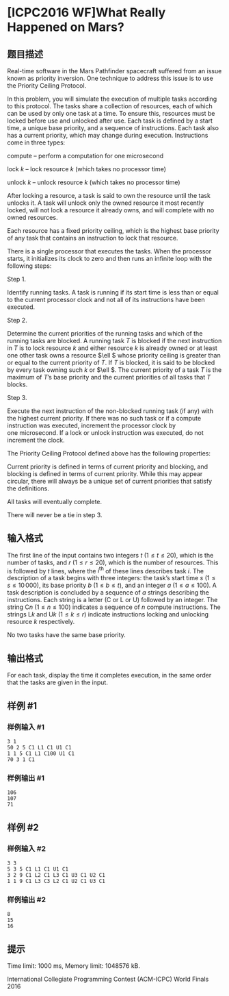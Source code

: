 # [ICPC2016 WF]What Really Happened on Mars?

## 题目描述

Real-time software in the Mars Pathfinder spacecraft suffered from an issue known as priority inversion. One technique to address this issue is to use the Priority Ceiling Protocol.

In this problem, you will simulate the execution of multiple tasks according to this protocol. The tasks share a collection of resources, each of which can be used by only one task at a time. To ensure this, resources must be locked before use and unlocked after use. Each task is defined by a start time, a unique base priority, and a sequence of instructions. Each task also has a current priority, which may change during execution. Instructions come in three types:

compute – perform a computation for one microsecond

lock $k$ – lock resource $k$ (which takes no processor time)

unlock $k$ – unlock resource $k$ (which takes no processor time)

After locking a resource, a task is said to own the resource until the task unlocks it. A task will unlock only the owned resource it most recently locked, will not lock a resource it already owns, and will complete with no owned resources.

Each resource has a fixed priority ceiling, which is the highest base priority of any task that contains an instruction to lock that resource.

There is a single processor that executes the tasks. When the processor starts, it initializes its clock to zero and then runs an infinite loop with the following steps:

  Step 1.

Identify running tasks. A task is running if its start time is less than or equal to the current processor clock and not all of its instructions have been executed.

  Step 2.

Determine the current priorities of the running tasks and which of the running tasks are blocked. A running task $T$ is blocked if the next instruction in $T$ is to lock resource $k$ and either resource $k$ is already owned or at least one other task owns a resource $\ell $ whose priority ceiling is greater than or equal to the current priority of $T$. If $T$ is blocked, it is said to be blocked by every task owning such $k$ or $\ell $. The current priority of a task $T$ is the maximum of $T$’s base priority and the current priorities of all tasks that $T$ blocks.

  Step 3.

Execute the next instruction of the non-blocked running task (if any) with the highest current priority. If there was no such task or if a compute instruction was executed, increment the processor clock by one microsecond. If a lock or unlock instruction was executed, do not increment the clock.

The Priority Ceiling Protocol defined above has the following properties:

Current priority is defined in terms of current priority and blocking, and blocking is defined in terms of current priority. While this may appear circular, there will always be a unique set of current priorities that satisfy the definitions.

All tasks will eventually complete.

There will never be a tie in step 3.

## 输入格式

The first line of the input contains two integers $t$ $(1 \leq t \leq 20)$, which is the number of tasks, and $r$ ($1 \leq r \leq 20$), which is the number of resources. This is followed by $t$ lines, where the $i^\text {th}$ of these lines describes task $i$. The description of a task begins with three integers: the task’s start time $s$ ($1 \leq s \leq 10\, 000$), its base priority $b$ ($1 \leq b \leq t$), and an integer $a$ ($1 \leq a \leq 100$). A task description is concluded by a sequence of $a$ strings describing the instructions. Each string is a letter (C or L or U) followed by an integer. The string C$n$ ($1 \leq n \leq 100$) indicates a sequence of $n$ compute instructions. The strings L$k$ and U$k$ ($1 \leq k \leq r$) indicate instructions locking and unlocking resource $k$ respectively.

No two tasks have the same base priority.

## 输出格式

For each task, display the time it completes execution, in the same order that the tasks are given in the input.

## 样例 #1

### 样例输入 #1
```
3 1
50 2 5 C1 L1 C1 U1 C1
1 1 5 C1 L1 C100 U1 C1
70 3 1 C1
```

### 样例输出 #1

```
106
107
71
```

## 样例 #2

### 样例输入 #2
```
3 3
5 3 5 C1 L1 C1 U1 C1
3 2 9 C1 L2 C1 L3 C1 U3 C1 U2 C1
1 1 9 C1 L3 C3 L2 C1 U2 C1 U3 C1
```

### 样例输出 #2

```
8
15
16
```

## 提示

Time limit: 1000 ms, Memory limit: 1048576 kB. 

 International Collegiate Programming Contest (ACM-ICPC) World Finals 2016
